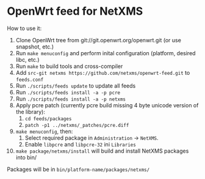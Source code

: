 # OpenWrt feed for NetXMS

How to use it:

1. Clone OpenWrt tree from git://git.openwrt.org/openwrt.git (or use snapshot, etc.)
1. Run `make menuconfig` and perform inital configuration (platform, desired libc, etc.)
1. Run `make` to build tools and cross-compiler
1. Add `src-git netxms https://github.com/netxms/openwrt-feed.git` to `feeds.conf`
1. Run `./scripts/feeds update` to update all feeds
1. Run `./scripts/feeds install -a -p pcre`
1. Run `./scripts/feeds install -a -p netxms`
1. Apply pcre patch (currently pcre build missing 4 byte unicode version of the library):
   1. `cd feeds/packages`
   1. `patch -p1 ../netxms/_patches/pcre.diff`
1. `make menuconfig`, then:
   1. Select required package in `Administration` -> `NetXMS`.
   2. Enable `libpcre` and `libpcre-32` ini `Libraries`
1. `make package/netxms/install` will build and install NetXMS packages into bin/

Packages will be in `bin/platform-name/packages/netxms/`

